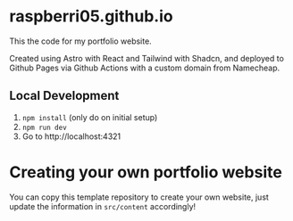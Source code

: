 # raspberri05.github.io

This the code for my portfolio website.

Created using Astro with React and Tailwind with Shadcn, and deployed to Github Pages via Github Actions with a custom domain from Namecheap.

## Local Development
1. `npm install` (only do on initial setup)
2. `npm run dev`
3. Go to http://localhost:4321

# Creating your own portfolio website

You can copy this template repository to create your own website, just update the information in `src/content` accordingly!
